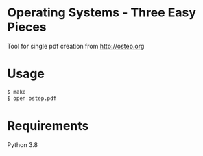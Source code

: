 # Operating Systems - Three Easy Pieces

Tool for single pdf creation from http://ostep.org

# Usage

```sh
$ make
$ open ostep.pdf
```

# Requirements

Python 3.8
